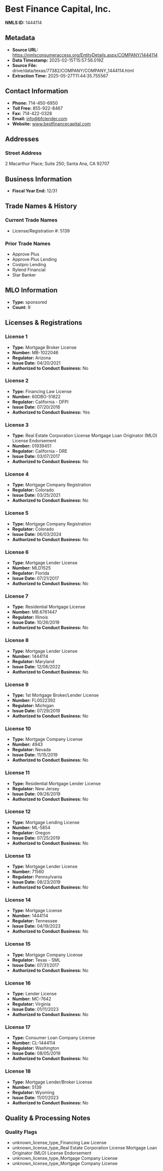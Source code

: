 # Best Finance Capital, Inc.

**NMLS ID:** 1444114

## Metadata
- **Source URL:** https://nmlsconsumeraccess.org/EntityDetails.aspx/COMPANY/1444114
- **Data Timestamp:** 2025-02-15T15:57:56.019Z
- **Source File:** drive/data/texas/77382/COMPANY/COMPANY_1444114.html
- **Extraction Time:** 2025-05-27T11:44:35.755567

## Contact Information
- **Phone:** 714-450-6950
- **Toll Free:** 855-922-8467
- **Fax:** 714-422-0328
- **Email:** info@bfclender.com
- **Website:** www.bestfinancecapital.com

## Addresses
### Street Address
2 Macarthur Place; Suite 250; Santa Ana, CA 92707

## Business Information
- **Fiscal Year End:** 12/31

## Trade Names & History
### Current Trade Names
- License/Registration #: 5139

### Prior Trade Names
- Approve Plus
- Approve Plus Lending
- Costpro Lending
- Rylend Financial
- Star Banker

## MLO Information
- **Type:** sponsored
- **Count:** 9

## Licenses & Registrations

### License 1
- **Type:** Mortgage Broker License
- **Number:** MB-1022046
- **Regulator:** Arizona
- **Issue Date:** 04/20/2021
- **Authorized to Conduct Business:** No

### License 2
- **Type:** Financing Law License
- **Number:** 60DBO-51822
- **Regulator:** California - DFPI
- **Issue Date:** 07/20/2016
- **Authorized to Conduct Business:** Yes

### License 3
- **Type:** Real Estate Corporation License Mortgage Loan Originator (MLO) License Endorsement
- **Number:** 01939451
- **Regulator:** California - DRE
- **Issue Date:** 03/07/2017
- **Authorized to Conduct Business:** No

### License 4
- **Type:** Mortgage Company Registration
- **Regulator:** Colorado
- **Issue Date:** 03/25/2021
- **Authorized to Conduct Business:** No

### License 5
- **Type:** Mortgage Company Registration
- **Regulator:** Colorado
- **Issue Date:** 06/03/2024
- **Authorized to Conduct Business:** No

### License 6
- **Type:** Mortgage Lender License
- **Number:** MLD1525
- **Regulator:** Florida
- **Issue Date:** 07/21/2017
- **Authorized to Conduct Business:** No

### License 7
- **Type:** Residential Mortgage License
- **Number:** MB.6761447
- **Regulator:** Illinois
- **Issue Date:** 10/26/2019
- **Authorized to Conduct Business:** No

### License 8
- **Type:** Mortgage Lender License
- **Number:** 1444114
- **Regulator:** Maryland
- **Issue Date:** 12/06/2022
- **Authorized to Conduct Business:** No

### License 9
- **Type:** 1st Mortgage Broker/Lender License
- **Number:** FL0022392
- **Regulator:** Michigan
- **Issue Date:** 07/29/2019
- **Authorized to Conduct Business:** No

### License 10
- **Type:** Mortgage Company License
- **Number:** 4943
- **Regulator:** Nevada
- **Issue Date:** 11/15/2019
- **Authorized to Conduct Business:** No

### License 11
- **Type:** Residential Mortgage Lender License
- **Regulator:** New Jersey
- **Issue Date:** 09/26/2019
- **Authorized to Conduct Business:** No

### License 12
- **Type:** Mortgage Lending License
- **Number:** ML-5854
- **Regulator:** Oregon
- **Issue Date:** 07/25/2019
- **Authorized to Conduct Business:** No

### License 13
- **Type:** Mortgage Lender License
- **Number:** 71560
- **Regulator:** Pennsylvania
- **Issue Date:** 08/23/2019
- **Authorized to Conduct Business:** No

### License 14
- **Type:** Mortgage License
- **Number:** 1444114
- **Regulator:** Tennessee
- **Issue Date:** 04/19/2023
- **Authorized to Conduct Business:** No

### License 15
- **Type:** Mortgage Company License
- **Regulator:** Texas - SML
- **Issue Date:** 07/31/2017
- **Authorized to Conduct Business:** No

### License 16
- **Type:** Lender License
- **Number:** MC-7642
- **Regulator:** Virginia
- **Issue Date:** 01/11/2023
- **Authorized to Conduct Business:** No

### License 17
- **Type:** Consumer Loan Company License
- **Number:** CL-1444114
- **Regulator:** Washington
- **Issue Date:** 08/05/2019
- **Authorized to Conduct Business:** No

### License 18
- **Type:** Mortgage Lender/Broker License
- **Number:** 5139
- **Regulator:** Wyoming
- **Issue Date:** 11/01/2023
- **Authorized to Conduct Business:** No

## Quality & Processing Notes
### Quality Flags
- unknown_license_type_Financing Law License
- unknown_license_type_Real Estate Corporation License Mortgage Loan Originator (MLO) License Endorsement
- unknown_license_type_Mortgage Company License
- unknown_license_type_Mortgage Company License
